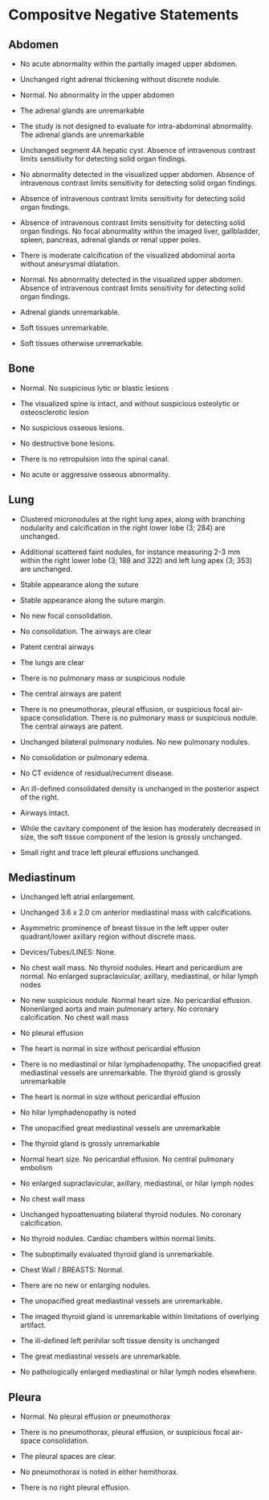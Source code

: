 # Compositve Negative Statements

## Abdomen

- No acute abnormality within the partially imaged upper abdomen.

- Unchanged right adrenal thickening without discrete nodule.

- Normal. No abnormality in the upper abdomen

- The adrenal glands are unremarkable

- The study is not designed to evaluate for intra-abdominal abnormality. The adrenal glands
are unremarkable

- Unchanged segment 4A hepatic cyst. Absence of intravenous contrast limits sensitivity for detecting solid organ findings.

- No abnormality detected in the visualized upper abdomen. Absence of intravenous contrast limits sensitivity for detecting solid organ findings.

- Absence of intravenous contrast limits sensitivity for detecting solid organ findings.

- Absence of intravenous contrast limits sensitivity for detecting solid organ findings. No focal abnormality within the imaged liver, gallbladder, spleen, pancreas, adrenal glands or renal upper poles.

- There is moderate calcification of the visualized abdominal aorta without aneurysmal dilatation.

- Normal. No abnormality detected in the visualized upper abdomen. Absence of intravenous contrast limits sensitivity for detecting solid organ findings.

- Adrenal glands unremarkable.

- Soft tissues unremarkable.

- Soft tissues otherwise unremarkable.

## Bone

- Normal. No suspicious lytic or blastic lesions

- The visualized spine is intact, and without suspicious osteolytic or osteosclerotic
lesion

- No suspicious osseous lesions.

- No destructive bone lesions.

- There is no retropulsion into the spinal
canal.

- No acute or aggressive osseous abnormality.

## Lung

- Clustered micronodules at the right lung apex, along with branching nodularity and calcification in the right lower lobe (3; 284) are unchanged.

- Additional scattered faint nodules, for instance measuring 2-3 mm within the right lower lobe (3; 188 and 322) and left lung apex (3; 353) are unchanged.

- Stable appearance along the suture

- Stable appearance along the suture margin.

- No new focal consolidation.

- No consolidation. The airways are clear

- Patent central airways

- The lungs are clear

- There is no pulmonary mass or suspicious nodule

- The central airways are patent

- There is no pneumothorax, pleural effusion, or suspicious focal air-space consolidation. There is no pulmonary mass or suspicious nodule.  The central airways are patent.

- Unchanged bilateral pulmonary nodules. No new pulmonary nodules.

- No consolidation or pulmonary edema.

- No CT evidence of residual/recurrent disease.

- An ill-defined consolidated density is unchanged in the posterior aspect of the right.

- Airways intact.

- While the cavitary component of the lesion has moderately decreased in size, the soft tissue component of the lesion is grossly unchanged.

- Small right and trace left pleural effusions unchanged.

## Mediastinum

- Unchanged left atrial enlargement.
- Unchanged 3.6 x 2.0 cm anterior mediastinal mass with calcifications.

- Asymmetric prominence of breast tissue in the left upper outer quadrant/lower axillary region without discrete mass.

- Devices/Tubes/LINES: None.

- No chest wall mass. No thyroid nodules. Heart and pericardium are normal. No enlarged supraclavicular, axillary, mediastinal, or hilar lymph nodes

- No new suspicious nodule. Normal heart size. No pericardial effusion. Nonenlarged aorta and main pulmonary artery. No coronary calcification. No chest wall mass

- No pleural effusion

- The heart is normal in size without pericardial effusion

- There is no mediastinal or hilar lymphadenopathy.  The unopacified great mediastinal vessels are unremarkable.  The thyroid gland is grossly unremarkable

- The heart is normal in size without pericardial effusion

- No hilar lymphadenopathy is noted

- The unopacified great mediastinal vessels are unremarkable

- The thyroid gland is grossly unremarkable

- Normal heart size. No pericardial effusion. No central pulmonary embolism

- No enlarged supraclavicular, axillary, mediastinal, or hilar lymph nodes

- No chest wall mass

- Unchanged hypoattenuating bilateral thyroid nodules. No coronary calcification.

- No thyroid nodules. Cardiac chambers within normal limits.

- The suboptimally evaluated thyroid gland is unremarkable.

- Chest Wall / BREASTS: Normal.

- There are no new or enlarging nodules.

- The unopacified great mediastinal
vessels are unremarkable.  

- The imaged thyroid gland is unremarkable within limitations of overlying artifact.

- The ill-defined left perihilar soft tissue density is unchanged

- The great mediastinal vessels are unremarkable.

- No pathologically enlarged mediastinal or hilar lymph nodes elsewhere.

## Pleura

- Normal. No pleural effusion or pneumothorax

- There is no pneumothorax, pleural effusion, or suspicious focal air-space consolidation.

- The pleural spaces are clear.

- No pneumothorax is noted in either hemithorax.

- There is no right pleural effusion.
